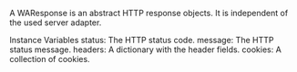 A WAResponse is an abstract HTTP response objects. It is independent of the used server adapter.

Instance Variables
	status:		<Integer> The HTTP status code.
	message:	<String> The HTTP status message.
	headers:	<WAHeaderFields> A dictionary with the header fields.
	cookies:	<OrderedCollection> A collection of cookies.
